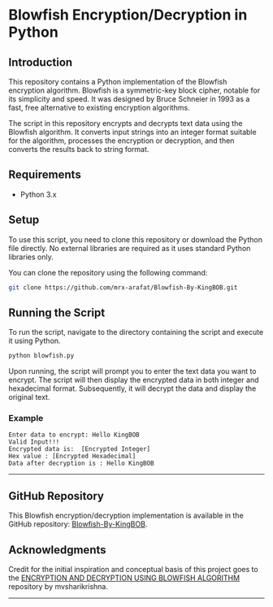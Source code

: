 # Blowfish Encryption/Decryption in Python

## Introduction

This repository contains a Python implementation of the Blowfish encryption algorithm. Blowfish is a symmetric-key block cipher, notable for its simplicity and speed. It was designed by Bruce Schneier in 1993 as a fast, free alternative to existing encryption algorithms.

The script in this repository encrypts and decrypts text data using the Blowfish algorithm. It converts input strings into an integer format suitable for the algorithm, processes the encryption or decryption, and then converts the results back to string format.

## Requirements

- Python 3.x

## Setup

To use this script, you need to clone this repository or download the Python file directly. No external libraries are required as it uses standard Python libraries only.

You can clone the repository using the following command:

```bash
git clone https://github.com/mrx-arafat/Blowfish-By-KingBOB.git
```

## Running the Script

To run the script, navigate to the directory containing the script and execute it using Python.

```bash
python blowfish.py
```

Upon running, the script will prompt you to enter the text data you want to encrypt. The script will then display the encrypted data in both integer and hexadecimal format. Subsequently, it will decrypt the data and display the original text.

### Example

```
Enter data to encrypt: Hello KingBOB
Valid Input!!!
Encrypted data is:  [Encrypted Integer]
Hex value : [Encrypted Hexadecimal]
Data after decryption is : Hello KingBOB
```


---

## GitHub Repository

This Blowfish encryption/decryption implementation is available in the GitHub repository: [Blowfish-By-KingBOB](https://github.com/mrx-arafat/Blowfish-By-KingBOB).

## Acknowledgments

Credit for the initial inspiration and conceptual basis of this project goes to the [ENCRYPTION AND DECRYPTION USING BLOWFISH ALGORITHM](https://github.com/mvsharikrishna/ENCRYPTION-AND-DECRYPTION-USING-BLOWFISH-ALGORITHM) repository by mvsharikrishna.

---
